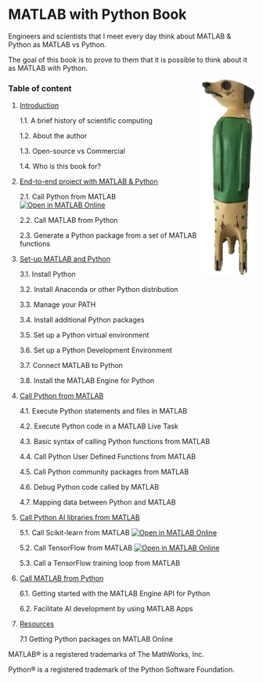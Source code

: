 # MATLAB with Python Book

Engineers and scientists that I meet every day think about MATLAB & Python as MATLAB vs Python. 

The goal of this book is to prove to them that it is possible to think about it as MATLAB with Python.

<img align="right" src="./media/image1.png" height="400px"/>

### Table of content

1. [Introduction](1_intro.md)

    1.1. A brief history of scientific computing

    1.2. About the author

    1.3. Open-source vs Commercial

    1.4. Who is this book for?

2. [End-to-end project with MATLAB & Python](2_End-to-end_project_with_MATLAB_and_Python.md)

    2.1. Call Python from MATLAB [![Open in MATLAB Online](https://www.mathworks.com/images/responsive/global/open-in-matlab-online.svg)](https://matlab.mathworks.com/open/github/v1?repo=yanndebray/matlab-with-python-book&file=code/Chap_2_End_to_end_project_with_MATLAB_and_Python.mlx)

    2.2. Call MATLAB from Python

    2.3. Generate a Python package from a set of MATLAB functions

3. [Set-up MATLAB and Python](3_Set-up_MATLAB_and_Python.md)

    3.1. Install Python

    3.2. Install Anaconda or other Python distribution

    3.3. Manage your PATH

    3.4. Install additional Python packages

    3.5. Set up a Python virtual environment

    3.6. Set up a Python Development Environment

    3.7. Connect MATLAB to Python

    3.8. Install the MATLAB Engine for Python

4. [Call Python from MATLAB](4_Call_Python_from_MATLAB.md)

    4.1. Execute Python statements and files in MATLAB

    4.2. Execute Python code in a MATLAB Live Task

    4.3. Basic syntax of calling Python functions from MATLAB

    4.4. Call Python User Defined Functions from MATLAB

    4.5. Call Python community packages from MATLAB

    4.6. Debug Python code called by MATLAB

    4.7. Mapping data between Python and MATLAB

5. [Call Python AI libraries from MATLAB](5_Call_Python_AI_libraries_from_MATLAB.md)

    5.1. Call Scikit-learn from MATLAB [![Open in MATLAB Online](https://www.mathworks.com/images/responsive/global/open-in-matlab-online.svg)](https://matlab.mathworks.com/open/github/v1?repo=yanndebray/matlab-with-python-book&file=code/Chap_5_1_Call_Scikit-learn_from_MATLAB.mlx)

    5.2. Call TensorFlow from MATLAB [![Open in MATLAB Online](https://www.mathworks.com/images/responsive/global/open-in-matlab-online.svg)](https://matlab.mathworks.com/open/github/v1?repo=yanndebray/matlab-with-python-book&file=code/Chap_5_2_Call_TensorFlow_from_MATLAB.mlx)

    5.3. Call a TensorFlow training loop from MATLAB

6. [Call MATLAB from Python](6_Call_MATLAB_from_Python.md)
    
    6.1. Getting started with the MATLAB Engine API for Python

    6.2. Facilitate AI development by using MATLAB Apps


7. [Resources](7_Resources.md)

    7.1 Getting Python packages on MATLAB Online
    

MATLAB&reg; is a registered trademarks of The MathWorks, Inc.

Python&reg; is a registered trademark of the Python Software Foundation.
